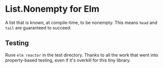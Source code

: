 # List.Nonempty for Elm

A list that is known, at compile-time, to be nonempty. This means `head` and `tail` are guaranteed to succeed.

## Testing
Rune `elm reactor` in the test directory. Thanks to all the work that went into property-based testing, even if it's overkill for this tiny library.
